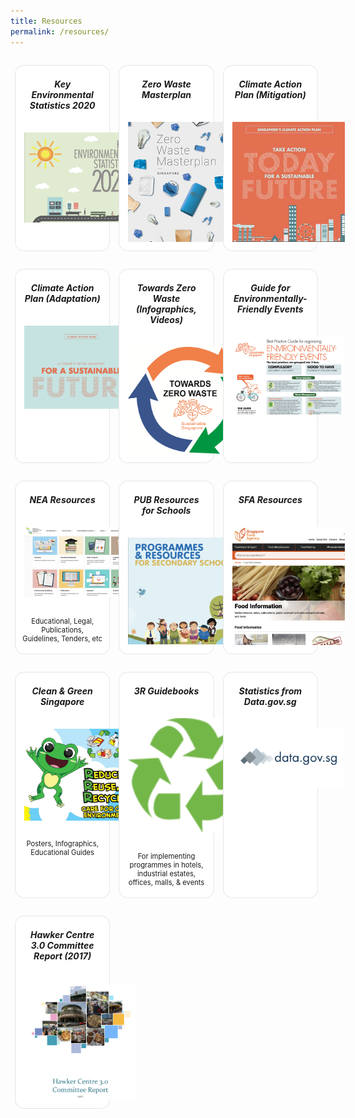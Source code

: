 ```yaml
---
title: Resources
permalink: /resources/
---
```


<style>
/*--------------------------------------------------------------
DAVID: START OF ISSUES PAGE CARDS FLEXBOX LAYOUT AND STYLES
--------------------------------------------------------------*/

img {
    display: block;
    border: 0;
    max-width: 180px;
    max-height: auto;
    padding: 1em;
    border-radius: 15px 15px 0px 0px;
}

.card {
    flex: 1 0 500px;
    box-sizing: border-box;
    margin: 1em 0.5em;
    background: white;
    margin-bottom: 1em;
    border: 0.13em solid rgba(0,0,0,.1);
    border-radius: 15px;
    /* box-shadow: 2px 2px 6px 0px  rgba(0,0,0,0.3); */
}

.card a {
    color: inherit;
    text-decoration: none; /* no underline */
}

.card p,
.card-content h5 {
    padding: 1em;
    margin-top: 0.5em;
    margin-bottom: .5em;
    /* font-weight: bold; */
    color: inherit;
    text-decoration: none;
}

.card:hover {
    transition: all 0s ease-out;
    box-shadow: 0px 4px 8px rgba(38, 38, 38, 0.2);
    top: -4px;
    border: 2px solid #cccccc;
    background-color: white;
}

.card a:hover {
    color: black;
    text-decoration: none; /* no underline */
}

/* Flexbox stuff */

.cards {
    display: flex;
    flex-wrap: wrap;
    margin: 0 auto;
    /* padding: 0 1em; */
    text-align: center;
 }

@media screen and (min-width: 40em) {
  .card {
    max-width: calc(50% -  1em);
  }
}

@media screen and (min-width: 60em) {
  .card {
    max-width: calc(33% - 1em);
  }
}

@media screen and (min-width: 52em) {
  .img {
    max-width: 52em;
  }
}

@media screen and (max-width : 480px) {
	.card { 
    max-width: 100%; }
}

/*--------------------------------------------------------------
DAVID: END OF ISSUES PAGE CARDS FLEXBOX LAYOUT AND STYLES
--------------------------------------------------------------*/
</style>

<div class="cards">
    <div class="card">
        <a href="/resources/key-environmental-statistics.pdf">
            <div class="card-content">
            <h5>Key Environmental Statistics 2020</h5>
            </div>
          <img src="/images/key-environmental-statistics.png" style="width:300px;">
        </a>
    </div>
    <div class="card">
        <a href="/resources/zero-waste-masterplan.pdf">
            <div class="card-content">
            <h5>Zero Waste Masterplan</h5>
            </div>
        <img src="/images/zero-waste-masterplan.png" style="width:max-content;">
<!-- <p>The Zero Waste Masterplan sets a new waste reduction target for Singapore – to reduce the waste sent to Semakau Landfill each day by 30% by 2030. This will help to extend Semakau Landfill’s lifespan beyond 2035, when it is estimated to reach capacity. Find out what other efforts we are pursuing to build climate, resource and economic resilience in Singapore!</p> -->
        </a>
    </div>
    <div class="card">
        <a href="/resources/climate-action-plan.pdf">
            <div class="card-content">
                <h5> Climate Action Plan (Mitigation) </h5>
            </div>
          <img src="/images/climate-action-plan.jpg" style="width:300px;">
        </a>
    </div>
    <div class="card">
        <a href="https://www.nccs.gov.sg/docs/default-source/publications/a-climate-resilient-singapore-for-a-sustainable-future.pdf">
            <div class="card-content">
                <h5>Climate Action Plan (Adaptation)</h5>
                <!-- The latest publications of Singapore’s Climate Action Plan provides an update and summary of Singapore’s mitigation and adaptation plans. It sets out how Singapore intends to reduce greenhouse gas emissions and increase our energy efficiency to meet our 2030 climate pledge, and how Singapore may be affected by climate change and our strategy to prepare for them. -->
            </div>
        <img src="/images/climate-action-plan2.png" style="width:300px;"> 
        </a>
    </div>
    <div class="card">
        <a href="https://www.towardszerowaste.gov.sg/resources/">
            <div class="card-content">
                <h5>Towards Zero Waste (Infographics, Videos)</h5>
            </div>
        <img src="/images/towards-zero-waste.png" style="width:300px;">
        </a>
    </div>
    <div class="card">
        <a href="/https://www.mse.gov.sg/docs/default-source/default-document-library/faq/guide-to-implementing-environmentally-friendly-best-practices-for-events.pdf">
            <div class="card-content">
                <h5>Guide for Environmentally-Friendly Events</h5>
            </div>
        <img src="/images/events-resources.png" style="width:300px;">
        </a>
    </div>
    <div class="card">
        <a href="https://www.nea.gov.sg/corporate-functions/resources/">
            <div class="card-content">
                <h5>NEA Resources</h5>
            </div>
        <img src="/images/nea-resources.png" style="width:300px;"> 
        <p style="text-align: center; font-size: 0.8em;">Educational, Legal, Publications, Guidelines, Tenders, etc</p>
        </a>
    </div>
    <div class="card">
        <a href="https://www.pub.gov.sg/getinvolved/schools/resources/">
            <div class="card-content">
                <h5>PUB Resources for Schools</h5>
            </div>
        <img src="/images/pub-resources.png" style="width:300px;"> 
        </a>
    </div>
    <div class="card">
        <a href="https://www.sfa.gov.sg/tools-and-resources">
            <div class="card-content">
                <h5>SFA Resources</h5>
            </div>
        <img src="/images/sfa-resources.png" style="width:300px;"> 
        </a>
    </div>
    <div class="card">
        <a href="https://www.cgs.gov.sg/resources">
            <div class="card-content">
                <h5>Clean & Green Singapore</h5>
            </div>
        <img src="/images/cgs-resources.jpeg" style="width:300px;">
        <p style="text-align: center; font-size: 0.8em;">Posters, Infographics, Educational Guides</p>
        </a>
    </div>
    <div class="card">
        <a href="https://www.nea.gov.sg/our-services/waste-management/3r-programmes-and-resources/waste-minimisation-and-recycling">
            <div class="card-content">
                <h5>3R Guidebooks</h5>
            </div>
        <img src="/images/3r-resources.png" style="width:300px;">
        <p style="text-align: center; font-size: 0.8em;">For implementing programmes in hotels, industrial estates, offices, malls, & events</p>
        </a>
    </div>
    <div class="card">
        <a href="https://data.gov.sg/">
            <div class="card-content">
                <h5>Statistics from Data.gov.sg</h5>
            </div>
        <img src="/images/data-resources.png" style="width:300px;">
        </a>
    </div>
    <div class="card">
        <a href="/resources/hawker-report.pdf">
            <div class="card-content">
                <h5> Hawker Centre 3.0 Committee Report (2017) </h5>
            </div>
        <img src="/images/hawker-report.png" style="width:300px;">
        </a>
    </div>

</div>
